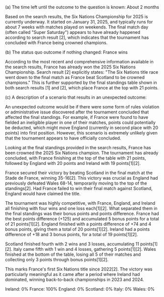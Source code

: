 (a) The time left until the outcome to the question is known: About 2 months

Based on the search results, the Six Nations Championship for 2025 is currently underway. It started on January 31, 2025, and typically runs for about 7 weeks with matches played on weekends. The final match day (often called "Super Saturday") appears to have already happened according to search result [2], which indicates that the tournament has concluded with France being crowned champions.

(b) The status quo outcome if nothing changed: France wins

According to the most recent and comprehensive information available in the search results, France has already won the 2025 Six Nations Championship. Search result [2] explicitly states: "The Six Nations title race went down to the final match as France beat Scotland to be crowned champions." This is further supported by the final standings table shown in both search results [1] and [2], which place France at the top with 21 points.

(c) A description of a scenario that results in an unexpected outcome: 

An unexpected outcome would be if there were some form of rules violation or administrative issue discovered after the tournament concluded that affected the final standings. For example, if France were found to have fielded an ineligible player in one of their matches, points could potentially be deducted, which might move England (currently in second place with 20 points) into first position. However, this scenario is extremely unlikely given that the tournament appears to have officially concluded.

Looking at the final standings provided in the search results, France has been crowned the 2025 Six Nations champion. The tournament has already concluded, with France finishing at the top of the table with 21 points, followed by England with 20 points and Ireland with 19 points[1][2].

France secured their victory by beating Scotland in the final match at the Stade de France, winning 35-16[2]. This victory was crucial as England had previously defeated Wales 68-14, temporarily moving to the top of the standings[2]. Had France failed to win their final match against Scotland, England would have claimed the title.

The tournament was highly competitive, with France, England, and Ireland all finishing with four wins and one loss each[1][2]. What separated them in the final standings was their bonus points and points difference. France had the best points difference (+125) and accumulated 5 bonus points for a total of 21 points[1][2]. England finished with a points difference of +74 and 4 bonus points, giving them a total of 20 points[1][2]. Ireland had a points difference of +18 and 3 bonus points, for a total of 19 points[1][2].

Scotland finished fourth with 2 wins and 3 losses, accumulating 11 points[1][2]. Italy came fifth with 1 win and 4 losses, gathering 5 points[1][2]. Wales finished at the bottom of the table, losing all 5 of their matches and collecting only 3 points through bonus points[1][2].

This marks France's first Six Nations title since 2022[2]. The victory was particularly meaningful as it came after a period where Ireland had dominated, winning back-to-back championships in 2023 and 2024.

Ireland: 0%
France: 100%
England: 0%
Scotland: 0%
Italy: 0%
Wales: 0%